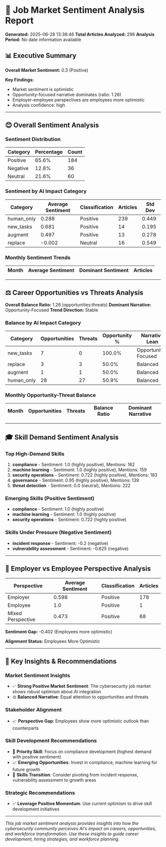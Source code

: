 
# 🎯 Job Market Sentiment Analysis Report

**Generated:** 2025-06-28 13:38:46
**Total Articles Analyzed:** 296
**Analysis Period:** No date information available

## 📊 Executive Summary

**Overall Market Sentiment:** 0.3 (Positive)

**Key Findings:**
- Market sentiment is optimistic
- Opportunity-focused narrative dominates (ratio: 1.26)
- Employer-employee perspectives are employees more optimistic
- Analysis confidence: high

---

## 😊 Overall Sentiment Analysis

### Sentiment Distribution
| Category | Percentage | Count |
|----------|------------|-------|
| Positive | 65.6% | 184 |
| Negative | 12.8% | 36 |
| Neutral | 21.6% | 60 |

### Sentiment by AI Impact Category
| Category | Average Sentiment | Classification | Articles | Std Dev |
|----------|------------------|----------------|----------|---------|
| human_only | 0.288 | Positive | 239 | 0.449 |
| new_tasks | 0.681 | Positive | 14 | 0.195 |
| augment | 0.497 | Positive | 13 | 0.278 |
| replace | -0.002 | Neutral | 16 | 0.549 |

### Monthly Sentiment Trends
| Month | Average Sentiment | Dominant Sentiment | Articles |
|-------|------------------|-------------------|----------|

---

## ⚖️ Career Opportunities vs Threats Analysis

**Overall Balance Ratio:** 1.26 (opportunities:threats)
**Dominant Narrative:** Opportunity-Focused
**Trend Direction:** Stable

### Balance by AI Impact Category
| Category | Opportunities | Threats | Opportunity % | Narrative Lean |
|----------|---------------|---------|---------------|----------------|
| new_tasks | 7 | 0 | 100.0% | Opportunity-Focused |
| replace | 3 | 3 | 50.0% | Balanced |
| augment | 1 | 1 | 50.0% | Balanced |
| human_only | 28 | 27 | 50.9% | Balanced |

### Monthly Opportunity-Threat Balance
| Month | Opportunities | Threats | Balance Ratio | Dominant Narrative |
|-------|---------------|---------|---------------|-------------------|

---

## 🎓 Skill Demand Sentiment Analysis

### Top High-Demand Skills
1. **compliance** - Sentiment: 1.0 (highly positive), Mentions: 162
2. **machine learning** - Sentiment: 1.0 (highly positive), Mentions: 159
3. **security operations** - Sentiment: 0.722 (highly positive), Mentions: 183
4. **governance** - Sentiment: 0.95 (highly positive), Mentions: 139
5. **threat detection** - Sentiment: 0.0 (neutral), Mentions: 222

### Emerging Skills (Positive Sentiment)
- **compliance** - Sentiment: 1.0 (highly positive)
- **machine learning** - Sentiment: 1.0 (highly positive)
- **security operations** - Sentiment: 0.722 (highly positive)

### Skills Under Pressure (Negative Sentiment)
- **incident response** - Sentiment: -0.2 (negative)
- **vulnerability assessment** - Sentiment: -0.625 (negative)


---

## 🏢 Employer vs Employee Perspective Analysis

| Perspective | Average Sentiment | Classification | Articles | 
|-------------|------------------|----------------|----------|
| Employer | 0.598 | Positive | 178 |
| Employee | 1.0 | Positive | 1 |
| Mixed Perspective | 0.473 | Positive | 68 |

**Sentiment Gap:** -0.402 (Employees more optimistic)

**Alignment Status:** Employees More Optimistic

---

## 🎯 Key Insights & Recommendations

### Market Sentiment Insights
- ✅ **Strong Positive Market Sentiment**: The cybersecurity job market shows robust optimism about AI integration
- ⚖️ **Balanced Narrative**: Equal attention to opportunities and threats

### Stakeholder Alignment
- 📈 **Perspective Gap**: Employees show more optimistic outlook than counterparts

### Skill Development Recommendations
- 🎯 **Priority Skill**: Focus on compliance development (highest demand with positive sentiment)
- 📈 **Emerging Opportunities**: Invest in compliance, machine learning for future growth
- 🔄 **Skills Transition**: Consider pivoting from incident response, vulnerability assessment to growth areas

### Strategic Recommendations
- ✅ **Leverage Positive Momentum**: Use current optimism to drive skill development initiatives


---

*This job market sentiment analysis provides insights into how the cybersecurity community perceives AI's impact on careers, opportunities, and workforce transformation. Use these insights to guide career development, hiring strategies, and workforce planning.*
